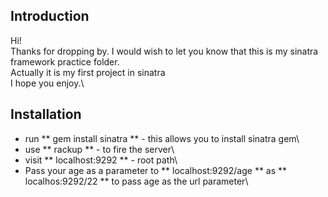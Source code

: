 ## Introduction ##
Hi!\
Thanks for dropping by.
I would wish to let you know that this is my sinatra framework practice folder.\
Actually it is my first project in sinatra\
I hope you enjoy.\

## Installation ##
- run ** gem install sinatra ** - this allows you to install sinatra gem\
- use ** rackup ** - to fire the server\
- visit ** localhost:9292 ** - root path\
- Pass your age as a parameter to ** localhost:9292/age ** as ** localhos:9292/22 ** to pass age as the url parameter\
